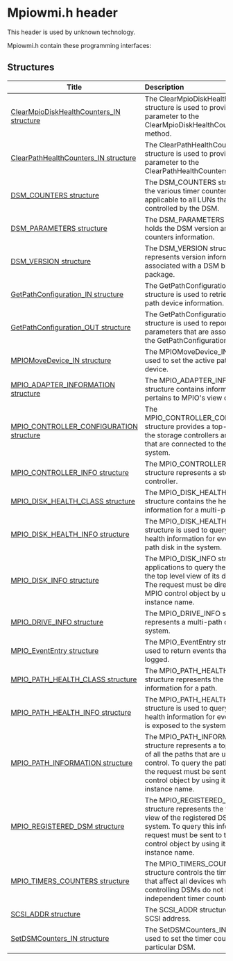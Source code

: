 # Mpiowmi.h header


This header is used by unknown technology.

Mpiowmi.h contain these programming interfaces:


## Structures

| Title   | Description   |
| ---- |:---- |
| [ClearMpioDiskHealthCounters_IN structure](ns-mpiowmi--clearmpiodiskhealthcounters-in.md) | The ClearMpioDiskHealthCounters_IN structure is used to provide an input parameter to the ClearMpioDiskHealthCounters method. |
| [ClearPathHealthCounters_IN structure](ns-mpiowmi--clearpathhealthcounters-in.md) | The ClearPathHealthCounters_IN structure is used to provide an input parameter to the ClearPathHealthCounters method. |
| [DSM_COUNTERS structure](ns-mpiowmi--dsm-counters.md) | The DSM_COUNTERS structure holds the various timer counters that are applicable to all LUNs that are controlled by the DSM. |
| [DSM_PARAMETERS structure](ns-mpiowmi--dsm-parameters.md) | The DSM_PARAMETERS structure holds the DSM version and timer counters information. |
| [DSM_VERSION structure](ns-mpiowmi--dsm-version.md) | The DSM_VERSION structure represents version information that is associated with a DSM binary or package. |
| [GetPathConfiguration_IN structure](ns-mpiowmi--getpathconfiguration-in.md) | The GetPathConfiguration_IN structure is used to retrieve the per path device information. |
| [GetPathConfiguration_OUT structure](ns-mpiowmi--getpathconfiguration-out.md) | The GetPathConfiguration_OUT structure is used to report the output parameters that are associated with the GetPathConfiguration method. |
| [MPIOMoveDevice_IN structure](ns-mpiowmi--mpiomovedevice-in.md) | The MPIOMoveDevice_IN structure is used to set the active path on the device. |
| [MPIO_ADAPTER_INFORMATION structure](ns-mpiowmi--mpio-adapter-information.md) | The MPIO_ADAPTER_INFORMATION structure contains information that pertains to MPIO's view of a path. |
| [MPIO_CONTROLLER_CONFIGURATION structure](ns-mpiowmi--mpio-controller-configuration.md) | The MPIO_CONTROLLER_CONFIGURATION structure provides a top-level view of the storage controllers and the targets that are connected to them in the system. |
| [MPIO_CONTROLLER_INFO structure](ns-mpiowmi--mpio-controller-info.md) | The MPIO_CONTROLLER_INFO structure represents a storage controller. |
| [MPIO_DISK_HEALTH_CLASS structure](ns-mpiowmi--mpio-disk-health-class.md) | The MPIO_DISK_HEALTH_CLASS structure contains the health information for a multi-path disk. |
| [MPIO_DISK_HEALTH_INFO structure](ns-mpiowmi--mpio-disk-health-info.md) | The MPIO_DISK_HEALTH_INFO structure is used to query the available health information for every multi-path disk in the system. |
| [MPIO_DISK_INFO structure](ns-mpiowmi--mpio-disk-info.md) | The MPIO_DISK_INFO structure allows applications to query the system for the top level view of its disk topology. The request must be directed to the MPIO control object by using its WMI instance name. |
| [MPIO_DRIVE_INFO structure](ns-mpiowmi--mpio-drive-info.md) | The MPIO_DRIVE_INFO structure represents a multi-path disk in the system. |
| [MPIO_EventEntry structure](ns-mpiowmi--mpio-evententry.md) | The MPIO_EventEntry structure is used to return events that MPIO has logged. |
| [MPIO_PATH_HEALTH_CLASS structure](ns-mpiowmi--mpio-path-health-class.md) | The MPIO_PATH_HEALTH_CLASS structure represents the health information for a path. |
| [MPIO_PATH_HEALTH_INFO structure](ns-mpiowmi--mpio-path-health-info.md) | The MPIO_PATH_HEALTH_INFO structure is used to query the available health information for every path that is exposed to the system. |
| [MPIO_PATH_INFORMATION structure](ns-mpiowmi--mpio-path-information.md) | The MPIO_PATH_INFORMATION structure represents a top-level view of all the paths that are under MPIO control. To query the path information, the request must be sent to the MPIO control object by using its WMI instance name. |
| [MPIO_REGISTERED_DSM structure](ns-mpiowmi--mpio-registered-dsm.md) | The MPIO_REGISTERED_DSM structure represents the top-level view of the registered DSMs on the system. To query this information, the request must be sent to the MPIO control object by using its WMI instance name. |
| [MPIO_TIMERS_COUNTERS structure](ns-mpiowmi--mpio-timers-counters.md) | The MPIO_TIMERS_COUNTERS structure controls the timer counters that affect all devices whose controlling DSMs do not implement independent timer counter settings. |
| [SCSI_ADDR structure](ns-mpiowmi--scsi-addr.md) | The SCSI_ADDR structure represents a SCSI address. |
| [SetDSMCounters_IN structure](ns-mpiowmi--setdsmcounters-in.md) | The SetDSMCounters_IN structure is used to set the timer counters for a particular DSM. |
